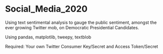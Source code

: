 # Social_Media_2020

Using text sentimental analysis to gauge the public sentiment, amongst the ever growing Twitter mob, on Democratic Presidential Candidates.  

Using pandas, matplotlib, tweepy, textblob  
  
Required: Your own Twitter Consumer Key/Secret and Access Token/Secret

